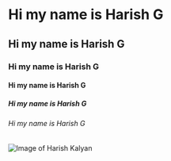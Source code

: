 #  Hi my name is Harish G 
## Hi my name is Harish G 
### Hi my name is Harish G 
#### Hi my name is Harish G 
##### Hi my name is Harish G 
###### Hi my name is Harish G 

![Image of Harish Kalyan](https://wallpapercave.com/wp/wp4500014.jpg)
